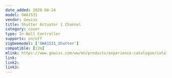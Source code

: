 ```yaml
---
date_added: 2020-08-24
model: GWA1531
vendor: Gewiss
title: Shutter Actuator 1 Channel
category: cover
type: In-Wall Controller
supports: on/off
zigbeemodel: ['GWA1531_Shutter']
compatible: [z2m]
mlink: https://www.gewiss.com/ww/en/products/experience-catalogue/catalogs/series/product/domotics/wireless-devices-zigbee/GWA1531
link: 
link2: 
link3: 
---
```

